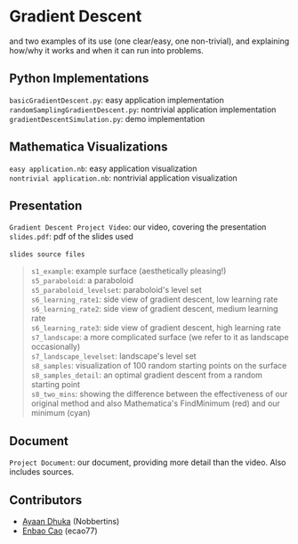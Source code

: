 # Gradient Descent
and two examples of its use (one clear/easy, one non-trivial), and explaining how/why it works and when it can run into problems.

## Python Implementations
`basicGradientDescent.py`: easy application implementation\
`randomSamplingGradientDescent.py`: nontrivial application implementation\
`gradientDescentSimulation.py`: demo implementation

## Mathematica Visualizations
`easy application.nb`: easy application visualization\
`nontrivial application.nb`: nontrivial application visualization

## Presentation
`Gradient Descent Project Video`: our video, covering the presentation\
`slides.pdf`: pdf of the slides used\
\
`slides source files`
>`s1_example`: example surface (aesthetically pleasing!)\
>`s5_paraboloid`: a paraboloid\
>`s5_paraboloid_levelset`: paraboloid's level set\
>`s6_learning_rate1`: side view of gradient descent, low learning rate\
>`s6_learning_rate2`: side view of gradient descent, medium learning rate\
>`s6_learning_rate3`: side view of gradient descent, high learning rate\
>`s7_landscape`: a more complicated surface (we refer to it as landscape occasionally)\
>`s7_landscape_levelset`: landscape's level set\
>`s8_samples`: visualization of 100 random starting points on the surface\
>`s8_samples_detail`: an optimal gradient descent from a random starting point\
>`s8_two_mins`: showing the difference between the effectiveness of our original method and also Mathematica's FindMinimum (red) and our minimum (cyan)

## Document
`Project Document`: our document, providing more detail than the video. Also includes sources.

## Contributors
- [Ayaan Dhuka](https://github.com/Nobbertins) (Nobbertins)
- [Enbao Cao](https://github.com/ecao77) (ecao77)
